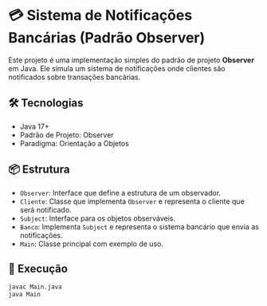 # 💳 Sistema de Notificações Bancárias (Padrão Observer)

Este projeto é uma implementação simples do padrão de projeto **Observer** em Java. Ele simula um sistema de notificações onde clientes são notificados sobre transações bancárias.

## 🛠 Tecnologias
- Java 17+
- Padrão de Projeto: Observer
- Paradigma: Orientação a Objetos

## 📦 Estrutura

- `Observer`: Interface que define a estrutura de um observador.
- `Cliente`: Classe que implementa `Observer` e representa o cliente que será notificado.
- `Subject`: Interface para os objetos observáveis.
- `Banco`: Implementa `Subject` e representa o sistema bancário que envia as notificações.
- `Main`: Classe principal com exemplo de uso.

## 🚀 Execução

```bash
javac Main.java
java Main

